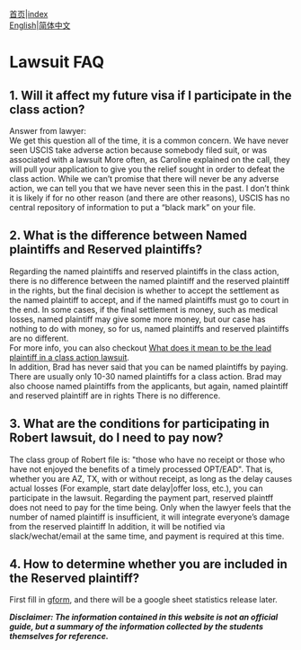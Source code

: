 [首页](https://ion2014.github.io/OPTActionLogs/index_ch)|[index](https://ion2014.github.io/OPTActionLogs)<br/>
[English](https://ion2014.github.io/OPTActionLogs/lawsuit_faq_en)|[简体中文](https://ion2014.github.io/OPTActionLogs/lawsuit_faq_ch)<br/>


# Lawsuit FAQ<br/>

## 1. Will it affect my future visa if I participate in the class action?<br/>
Answer from lawyer:<br/>
We get this question all of the time, it is a common concern. We have never seen USCIS take adverse action because somebody filed suit, or was associated with a lawsuit More often, as Caroline explained on the call, they will pull your application to give you the relief sought in order to defeat the class action. While we can’t promise that there will never be any adverse action, we can tell you that we have never seen this in the past. I don’t think it is likely if for no other reason (and there are other reasons), USCIS has no central repository of information to put a “black mark” on your file.


## 2. What is the difference between Named plaintiffs and Reserved plaintiffs? <br/>
Regarding the named plaintiffs and reserved plaintiffs in the class action, there is no difference between the named plaintiff and the reserved plaintiff in the rights, but the final decision is whether to accept the settlement as the named plaintiff to accept, and if the named plaintiffs must go to court in the end. In some cases, if the final settlement is money, such as medical losses, named plaintiff may give some more money, but our case has nothing to do with money, so for us, named plaintiffs and reserved plaintiffs are no different. <br/>
For more info, you can also checkout [What does it mean to be the lead plaintiff in a class action lawsuit](https://www.classaction.org/blog/what-does-it-mean-to-be-the-lead-plaintiff-in-a-class-action-lawsuit#:~:text=The%20lead%20plaintiff%E2%80%94or%2C%20less,person%20who%20files%20the%20lawsuit).<br/>
In addition, Brad has never said that you can be named plaintiffs by paying. There are usually only 10-30 named plaintiffs for a class action. Brad may also choose named plaintiffs from the applicants, but again, named plaintiff and reserved plaintiff are in rights There is no difference.

## 3. What are the conditions for participating in Robert lawsuit, do I need to pay now?
The class group of Robert file is: "those who have no receipt or those who have not enjoyed the benefits of a timely processed OPT/EAD". That is, whether you are AZ, TX, with or without receipt, as long as the delay causes actual losses (For example, start date delay|offer loss, etc.), you can participate in the lawsuit. Regarding the payment part, reserved plaintff does not need to pay for the time being. Only when the lawyer feels that the number of named plaintiff is insufficient, it will integrate everyone’s damage from the reserved plaintiff In addition, it will be notified via slack/wechat/email at the same time, and payment is required at this time.


## 4. How to determine whether you are included in the Reserved plaintiff?
First fill in [gform](https://forms.gle/4mSvmdacZNomUQUV7), and there will be a google sheet statistics release later.




***Disclaimer: The information contained in this website is not an official guide, but a summary of the information collected by the students themselves for reference.***
